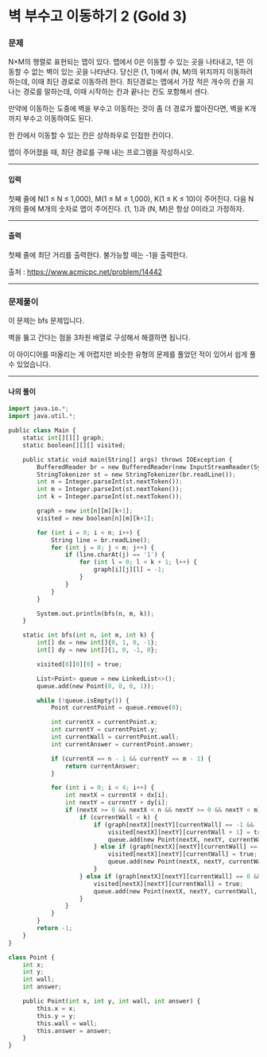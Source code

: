 # 벽 부수고 이동하기 2 (Gold 3)

### 문제

N×M의 행렬로 표현되는 맵이 있다. 맵에서 0은 이동할 수 있는 곳을 나타내고, 1은 이동할 수 없는 벽이 있는 곳을 나타낸다. 당신은 (1, 1)에서 (N, M)의 위치까지 이동하려 하는데, 이때 최단 경로로 이동하려 한다. 최단경로는 맵에서 가장 적은 개수의 칸을 지나는 경로를 말하는데, 이때 시작하는 칸과 끝나는 칸도 포함해서 센다.

만약에 이동하는 도중에 벽을 부수고 이동하는 것이 좀 더 경로가 짧아진다면, 벽을 K개 까지 부수고 이동하여도 된다.

한 칸에서 이동할 수 있는 칸은 상하좌우로 인접한 칸이다.

맵이 주어졌을 때, 최단 경로를 구해 내는 프로그램을 작성하시오.

---

#### 입력

첫째 줄에 N(1 ≤ N ≤ 1,000), M(1 ≤ M ≤ 1,000), K(1 ≤ K ≤ 10)이 주어진다. 다음 N개의 줄에 M개의 숫자로 맵이 주어진다. (1, 1)과 (N, M)은 항상 0이라고 가정하자.

---

#### 출력

첫째 줄에 최단 거리를 출력한다. 불가능할 때는 -1을 출력한다.

출처 : https://www.acmicpc.net/problem/14442

---

### 문제풀이

이 문제는 bfs 문제입니다.

벽을 뚫고 간다는 점을 3차원 배열로 구성해서 해결하면 됩니다.

이 아이디어를 떠올리는 게 어렵지만 비슷한 유형의 문제를 풀었던 적이 있어서 쉽게 풀 수 있었습니다.

---

#### 나의 풀이

~~~python
import java.io.*;
import java.util.*;

public class Main {
    static int[][][] graph;
    static boolean[][][] visited;

    public static void main(String[] args) throws IOException {
        BufferedReader br = new BufferedReader(new InputStreamReader(System.in));
        StringTokenizer st = new StringTokenizer(br.readLine());
        int n = Integer.parseInt(st.nextToken());
        int m = Integer.parseInt(st.nextToken());
        int k = Integer.parseInt(st.nextToken());

        graph = new int[n][m][k+1];
        visited = new boolean[n][m][k+1];

        for (int i = 0; i < n; i++) {
            String line = br.readLine();
            for (int j = 0; j < m; j++) {
                if (line.charAt(j) == '1') {
                    for (int l = 0; l < k + 1; l++) {
                        graph[i][j][l] = -1;
                    }
                }
            }
        }

        System.out.println(bfs(n, m, k));
    }

    static int bfs(int n, int m, int k) {
        int[] dx = new int[]{0, 1, 0, -1};
        int[] dy = new int[]{1, 0, -1, 0};

        visited[0][0][0] = true;

        List<Point> queue = new LinkedList<>();
        queue.add(new Point(0, 0, 0, 1));

        while (!queue.isEmpty()) {
            Point currentPoint = queue.remove(0);

            int currentX = currentPoint.x;
            int currentY = currentPoint.y;
            int currentWall = currentPoint.wall;
            int currentAnswer = currentPoint.answer;

            if (currentX == n - 1 && currentY == m - 1) {
                return currentAnswer;
            }

            for (int i = 0; i < 4; i++) {
                int nextX = currentX + dx[i];
                int nextY = currentY + dy[i];
                if (nextX >= 0 && nextX < n && nextY >= 0 && nextY < m) {
                    if (currentWall < k) {
                        if (graph[nextX][nextY][currentWall] == -1 && !visited[nextX][nextY][currentWall + 1]) {
                            visited[nextX][nextY][currentWall + 1] = true;
                            queue.add(new Point(nextX, nextY, currentWall + 1, currentAnswer + 1));
                        } else if (graph[nextX][nextY][currentWall] == 0 && !visited[nextX][nextY][currentWall]) {
                            visited[nextX][nextY][currentWall] = true;
                            queue.add(new Point(nextX, nextY, currentWall, currentAnswer + 1));
                        }
                    } else if (graph[nextX][nextY][currentWall] == 0 && !visited[nextX][nextY][currentWall]) {
                        visited[nextX][nextY][currentWall] = true;
                        queue.add(new Point(nextX, nextY, currentWall, currentAnswer + 1));
                    }
                }
            }
        }
        return -1;
    }
}

class Point {
    int x;
    int y;
    int wall;
    int answer;

    public Point(int x, int y, int wall, int answer) {
        this.x = x;
        this.y = y;
        this.wall = wall;
        this.answer = answer;
    }
}
~~~
